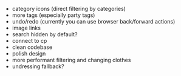 * category icons (direct filtering by categories)
* more tags (especially party tags)
* undo/redo (currently you can use browser back/forward actions)
* image links
* search hidden by default?
* connect to cp
* clean codebase
* polish design
* more performant filtering and changing clothes
* undressing fallback?
